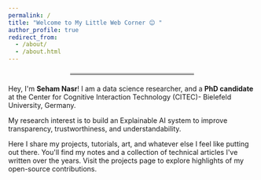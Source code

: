 ```yaml
---
permalink: /
title: "Welcome to My Little Web Corner 😊 "
author_profile: true
redirect_from: 
  - /about/
  - /about.html
---
```

<hr style="border-top: 3px solid lightgray; margin: 20px auto; width: 50%;">



Hey, I'm **Seham Nasr**! I am a data science researcher, and a **PhD candidate** at the Center for Cognitive Interaction Technology (CITEC)- Bielefeld University, Germany.

My research interest is to build an Explainable AI system to improve transparency, trustworthiness, and understandability.

Here I share my projects, tutorials, art, and whatever else I feel like putting out there. You'll find my notes and a collection of technical articles I've written over the years. Visit the projects page to explore highlights of my open-source contributions.




